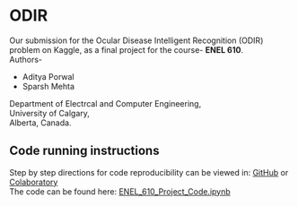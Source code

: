 # ODIR
Our submission for the Ocular Disease Intelligent Recognition (ODIR) problem on Kaggle, as a final project for the course- **ENEL 610**.  
Authors-
- Aditya Porwal
- Sparsh Mehta 

Department of Electrcal and Computer Engineering,  
University of Calgary,  
Alberta, Canada.

## Code running instructions
Step by step directions for code reproducibility can be viewed in: [GitHub](/Instrucions.ipynb) or [Colaboratory](https://colab.research.google.com/drive/13IOan0hpZ8_5nHlWfUlhbJf_Lvoiaj9i)  
The code can be found here: [ENEL_610_Project_Code.ipynb](https://colab.research.google.com/drive/1dsFxwebzoSs0Uki68KOG4E5cDQfKKVS4)
